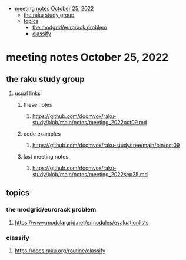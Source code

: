- [meeting notes October 25, 2022](#org0d36dc0)
  - [the raku study group](#org776bfef)
  - [topics](#orge7c42f7)
    - [the modgrid/eurorack problem](#org4b1d8cc)
    - [classify](#org0520768)


<a id="org0d36dc0"></a>

# meeting notes October 25, 2022


<a id="org776bfef"></a>

## the raku study group

1.  usual links

    1.  these notes
    
        1.  <https://github.com/doomvox/raku-study/blob/main/notes/meeting_2022oct09.md>
    
    2.  code examples
    
        1.  <https://github.com/doomvox/raku-study/tree/main/bin/oct09>
    
    3.  last meeting notes
    
        1.  <https://github.com/doomvox/raku-study/blob/main/notes/meeting_2022sep25.md>


<a id="orge7c42f7"></a>

## topics


<a id="org4b1d8cc"></a>

### the modgrid/eurorack problem

1.  <https://www.modulargrid.net/e/modules/evaluationlists>


<a id="org0520768"></a>

### classify

1.  <https://docs.raku.org/routine/classify>
